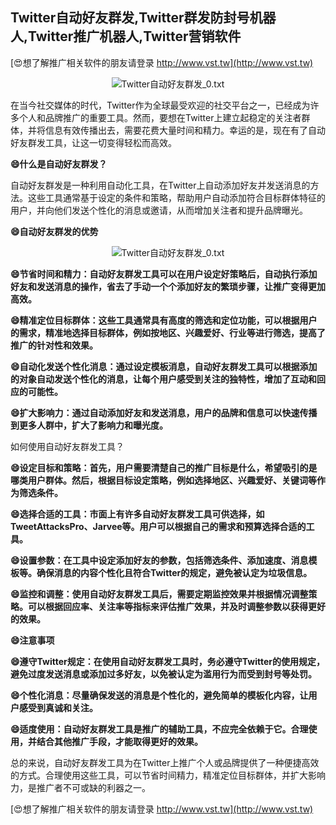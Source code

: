 ## **Twitter自动好友群发,Twitter群发防封号机器人,Twitter推广机器人,Twitter营销软件**

[😍想了解推广相关软件的朋友请登录 http://www.vst.tw](http://www.vst.tw)

 <center><img src="https://vst.tw/MP4/tuiguang/png/0.png" alt="Twitter自动好友群发_0.txt"></center>

在当今社交媒体的时代，Twitter作为全球最受欢迎的社交平台之一，已经成为许多个人和品牌推广的重要工具。然而，要想在Twitter上建立起稳定的关注者群体，并将信息有效传播出去，需要花费大量时间和精力。幸运的是，现在有了自动好友群发工具，让这一切变得轻松而高效。

**😄什么是自动好友群发？**

自动好友群发是一种利用自动化工具，在Twitter上自动添加好友并发送消息的方法。这些工具通常基于设定的条件和策略，帮助用户自动添加符合目标群体特征的用户，并向他们发送个性化的消息或邀请，从而增加关注者和提升品牌曝光。

**😄自动好友群发的优势**

 <center><img src="https://vst.tw/MP4/tuiguang/png/3.png" alt="Twitter自动好友群发_0.txt"></center>

**😄节省时间和精力：自动好友群发工具可以在用户设定好策略后，自动执行添加好友和发送消息的操作，省去了手动一个个添加好友的繁琐步骤，让推广变得更加高效。**

**😄精准定位目标群体：这些工具通常具有高度的筛选和定位功能，可以根据用户的需求，精准地选择目标群体，例如按地区、兴趣爱好、行业等进行筛选，提高了推广的针对性和效果。**

**😄自动化发送个性化消息：通过设定模板消息，自动好友群发工具可以根据添加的对象自动发送个性化的消息，让每个用户感受到关注的独特性，增加了互动和回应的可能性。**

**😄扩大影响力：通过自动添加好友和发送消息，用户的品牌和信息可以快速传播到更多人群中，扩大了影响力和曝光度。**

如何使用自动好友群发工具？

**😄设定目标和策略：首先，用户需要清楚自己的推广目标是什么，希望吸引的是哪类用户群体。然后，根据目标设定策略，例如选择地区、兴趣爱好、关键词等作为筛选条件。**

**😄选择合适的工具：市面上有许多自动好友群发工具可供选择，如TweetAttacksPro、Jarvee等。用户可以根据自己的需求和预算选择合适的工具。**

**😄设置参数：在工具中设定添加好友的参数，包括筛选条件、添加速度、消息模板等。确保消息的内容个性化且符合Twitter的规定，避免被认定为垃圾信息。**

**😄监控和调整：使用自动好友群发工具后，需要定期监控效果并根据情况调整策略。可以根据回应率、关注率等指标来评估推广效果，并及时调整参数以获得更好的效果。**

**😄注意事项**

**😄遵守Twitter规定：在使用自动好友群发工具时，务必遵守Twitter的使用规定，避免过度发送消息或添加过多好友，以免被认定为滥用行为而受到封号等处罚。**

**😄个性化消息：尽量确保发送的消息是个性化的，避免简单的模板化内容，让用户感受到真诚和关注。**

**😄适度使用：自动好友群发工具是推广的辅助工具，不应完全依赖于它。合理使用，并结合其他推广手段，才能取得更好的效果。**

总的来说，自动好友群发工具为在Twitter上推广个人或品牌提供了一种便捷高效的方式。合理使用这些工具，可以节省时间精力，精准定位目标群体，并扩大影响力，是推广者不可或缺的利器之一。

[😍想了解推广相关软件的朋友请登录 http://www.vst.tw](http://www.vst.tw)



